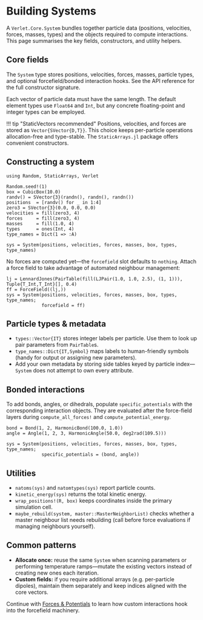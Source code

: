 # Building Systems

A `Verlet.Core.System` bundles together particle data (positions, velocities,
forces, masses, types) and the objects required to compute interactions. This
page summarises the key fields, constructors, and utility helpers.

## Core fields

The `System` type stores positions, velocities, forces, masses, particle types,
and optional forcefield/bonded interaction hooks. See the API reference for the
full constructor signature.

Each vector of particle data must have the same length. The default element
types use `Float64` and `Int`, but any concrete floating-point and integer types
can be employed.

!!! tip "StaticVectors recommended"
    Positions, velocities, and forces are stored as `Vector{SVector{D,T}}`. This
    choice keeps per-particle operations allocation-free and type-stable. The
    `StaticArrays.jl` package offers convenient constructors.

## Constructing a system

```@example system
using Random, StaticArrays, Verlet

Random.seed!(1)
box = CubicBox(10.0)
randv() = SVector{3}(randn(), randn(), randn())
positions  = [randv() for _ in 1:4]
zero3 = SVector{3}(0.0, 0.0, 0.0)
velocities = fill(zero3, 4)
forces     = fill(zero3, 4)
masses     = fill(1.0, 4)
types      = ones(Int, 4)
type_names = Dict(1 => :A)

sys = System(positions, velocities, forces, masses, box, types, type_names)
```

No forces are computed yet—the `forcefield` slot defaults to `nothing`. Attach a
force field to take advantage of automated neighbour management:

```@example system
lj = LennardJones(PairTable(fill(LJPair(1.0, 1.0, 2.5), (1, 1))), Tuple{T_Int,T_Int}[], 0.4)
ff = ForceField((lj,))
sys = System(positions, velocities, forces, masses, box, types, type_names;
             forcefield = ff)
```

## Particle types & metadata

- `types::Vector{IT}` stores integer labels per particle. Use them to look up
  pair parameters from `PairTable`s.
- `type_names::Dict{IT,Symbol}` maps labels to human-friendly symbols (handy for
  output or assigning new parameters).
- Add your own metadata by storing side tables keyed by particle index—`System`
does not attempt to own every attribute.

## Bonded interactions

To add bonds, angles, or dihedrals, populate `specific_potentials` with the
corresponding interaction objects. They are evaluated after the force-field
layers during `compute_all_forces!` and `compute_potential_energy`.

```@example system
bond = Bond(1, 2, HarmonicBond(100.0, 1.0))
angle = Angle(1, 2, 3, HarmonicAngle(50.0, deg2rad(109.5)))

sys = System(positions, velocities, forces, masses, box, types, type_names;
             specific_potentials = (bond, angle))
```

## Utilities

- `natoms(sys)` and `natomtypes(sys)` report particle counts.
- `kinetic_energy(sys)` returns the total kinetic energy.
- `wrap_positions!(R, box)` keeps coordinates inside the primary simulation cell.
- `maybe_rebuild(system, master::MasterNeighborList)` checks whether a master
   neighbour list needs rebuilding (call before force evaluations if managing
   neighbours yourself).

## Common patterns

- **Allocate once:** reuse the same `System` when scanning parameters or
  performing temperature ramps—mutate the existing vectors instead of creating
  new ones each iteration.
- **Custom fields:** if you require additional arrays (e.g. per-particle
  dipoles), maintain them separately and keep indices aligned with the core
  vectors.

Continue with [Forces & Potentials](forces.md) to learn how custom interactions
hook into the forcefield machinery.
